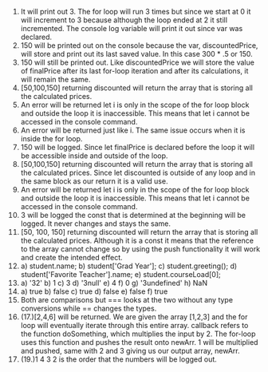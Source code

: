 1. It will print out 3. The for loop will run 3 times but since we start at 0 it will increment to 3 because although the loop ended at 2 it still incremented. The console log variable will print it out since var was declared.
2. 150 will be printed out on the console because the var, discountedPrice, will store and print out its last saved value. In this case 300 * .5 or 150.
3. 150 will still be printed out. Like discountedPrice we will store the value of finalPrice after its last for-loop iteration and after its calculations, it will remain the same.
4. [50,100,150] returning discounted will return the array that is storing all the calculated prices.
5. An error will be returned let i is only in the scope of the for loop block and outside the loop it is inaccessible. This means that let i cannot be accessed in the console command.
6. An error will be returned just like i. The same issue occurs when it is inside the for loop.
7. 150 will be logged. Since let finalPrice is declared before the loop it will be accessible inside and outside of the loop.
8. [50,100,150] returning discounted will return the array that is storing all the calculated prices. Since let discounted is outside of any loop and in the same block as our return it is a valid use.
9. An error will be returned let i is only in the scope of the for loop block and outside the loop it is inaccessible. This means that let i cannot be accessed in the console command.
10. 3 will be logged the const that is determined at the beginning will be logged. It never changes and stays the same.
11. [50, 100, 150] returning discounted will return the array that is storing all the calculated prices. Although it is a const it means that the reference to the array cannot change so by using the push functionality it will work and create the intended effect.
12. a) student.name; b) student['Grad Year']; c) student.greeting(); d) student['Favorite Teacher'].name; e) student.courseLoad[0];
13. a) '32' b) 1 c) 3 d) '3null' e) 4 f) 0 g) '3undefined' h) NaN
14. a) true b) false c) true d) false e) false f) true
15. Both are comparisons but === looks at the two without any type conversions while == changes the types.
17. (17.)[2,4,6] will be returned. We are given the array [1,2,3] and the for loop will eventually iterate through this entire array. callback refers to the function doSomething, which multiplies the input by 2. The for-loop uses this function and pushes the result onto newArr. 1 will be multiplied and pushed, same with 2 and 3 giving us our output array, newArr.
19. (19.)1 4 3 2 is the order that the numbers will be logged out. 
